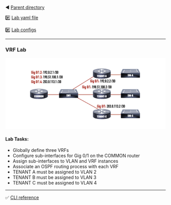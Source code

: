 ◀️ [Parent directory](../) 

#️⃣ [Lab yaml file](./vrf.yaml)

#️⃣ [Lab configs](./CONFIGs.md)

---

### VRF Lab
![Lab topology](https://github.com/tech-zero/assets/blob/main/images/vrf.png)

#### Lab Tasks:
+ Globally define three VRFs
+ Configure sub-interfaces for Gig 0/1 on the COMMON router
+ Assign sub-interfaces to VLAN and VRF instances
+ Associate an OSPF routing process with each VRF
+ TENANT A must be assigned to VLAN 2
+ TENANT B must be assigned to VLAN 3
+ TENANT C must be assigned to VLAN 4

---

:white_check_mark: [CLI reference](https://github.com/tech-zero/assets/blob/main/solutions/22-VRF.md)
